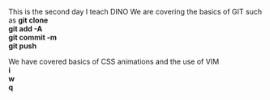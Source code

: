 This is the second day I teach DINO
We are covering the basics of GIT such as
__git clone__  
__git add -A__  
__git commit -m__  
__git push__  

We have covered basics of CSS animations
and the use of VIM  
__i__  
__w__  
__q__  
